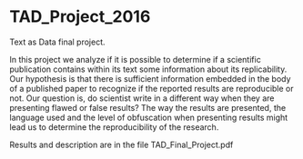 # TAD_Project_2016
Text as Data final project. 

In this project we analyze if it is possible to determine if a scientific publication contains
within its text some information about its replicability. Our hypothesis is that there is sufficient
information embedded in the body of a published paper to recognize if the reported results
are reproducible or not. Our question is, do scientist write in a different way when they are
presenting flawed or false results? The way the results are presented, the language used and the
level of obfuscation when presenting results might lead us to determine the reproducibility of
the research.

Results and description are in the file TAD_Final_Project.pdf
